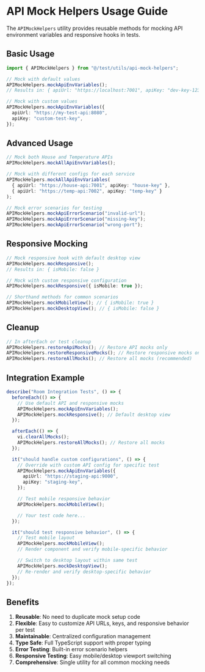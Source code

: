 # API Mock Helpers Usage Guide

The `APIMockHelpers` utility provides reusable methods for mocking API environment variables and responsive hooks in tests.

## Basic Usage

```typescript
import { APIMockHelpers } from "@/test/utils/api-mock-helpers";

// Mock with default values
APIMockHelpers.mockApiEnvVariables();
// Results in: { apiUrl: "https://localhost:7001", apiKey: "dev-key-123456789" }

// Mock with custom values
APIMockHelpers.mockApiEnvVariables({
  apiUrl: "https://my-test-api:8080",
  apiKey: "custom-test-key",
});
```

## Advanced Usage

```typescript
// Mock both House and Temperature APIs
APIMockHelpers.mockAllApiEnvVariables();

// Mock with different configs for each service
APIMockHelpers.mockAllApiEnvVariables(
  { apiUrl: "https://house-api:7001", apiKey: "house-key" },
  { apiUrl: "https://temp-api:7002", apiKey: "temp-key" }
);

// Mock error scenarios for testing
APIMockHelpers.mockApiErrorScenario("invalid-url");
APIMockHelpers.mockApiErrorScenario("missing-key");
APIMockHelpers.mockApiErrorScenario("wrong-port");
```

## Responsive Mocking

```typescript
// Mock responsive hook with default desktop view
APIMockHelpers.mockResponsive();
// Results in: { isMobile: false }

// Mock with custom responsive configuration
APIMockHelpers.mockResponsive({ isMobile: true });

// Shorthand methods for common scenarios
APIMockHelpers.mockMobileView(); // { isMobile: true }
APIMockHelpers.mockDesktopView(); // { isMobile: false }
```

## Cleanup

```typescript
// In afterEach or test cleanup
APIMockHelpers.restoreApiMocks(); // Restore API mocks only
APIMockHelpers.restoreResponsiveMocks(); // Restore responsive mocks only
APIMockHelpers.restoreAllMocks(); // Restore all mocks (recommended)
```

## Integration Example

```typescript
describe("Room Integration Tests", () => {
  beforeEach(() => {
    // Use default API and responsive mocks
    APIMockHelpers.mockApiEnvVariables();
    APIMockHelpers.mockResponsive(); // Default desktop view
  });

  afterEach(() => {
    vi.clearAllMocks();
    APIMockHelpers.restoreAllMocks(); // Restore all mocks
  });

  it("should handle custom configurations", () => {
    // Override with custom API config for specific test
    APIMockHelpers.mockApiEnvVariables({
      apiUrl: "https://staging-api:9000",
      apiKey: "staging-key",
    });

    // Test mobile responsive behavior
    APIMockHelpers.mockMobileView();

    // Your test code here...
  });

  it("should test responsive behavior", () => {
    // Test mobile layout
    APIMockHelpers.mockMobileView();
    // Render component and verify mobile-specific behavior

    // Switch to desktop layout within same test
    APIMockHelpers.mockDesktopView();
    // Re-render and verify desktop-specific behavior
  });
});
```

## Benefits

1. **Reusable**: No need to duplicate mock setup code
2. **Flexible**: Easy to customize API URLs, keys, and responsive behavior per test
3. **Maintainable**: Centralized configuration management
4. **Type Safe**: Full TypeScript support with proper typing
5. **Error Testing**: Built-in error scenario helpers
6. **Responsive Testing**: Easy mobile/desktop viewport switching
7. **Comprehensive**: Single utility for all common mocking needs

